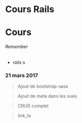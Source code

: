 # Cours Rails

# Cours

###### Remember

 - rails s

### 21 mars 2017

> Ajout de bootstrap-sass

> Ajout de meta dans les vues

> CRUD complet

> link_to
